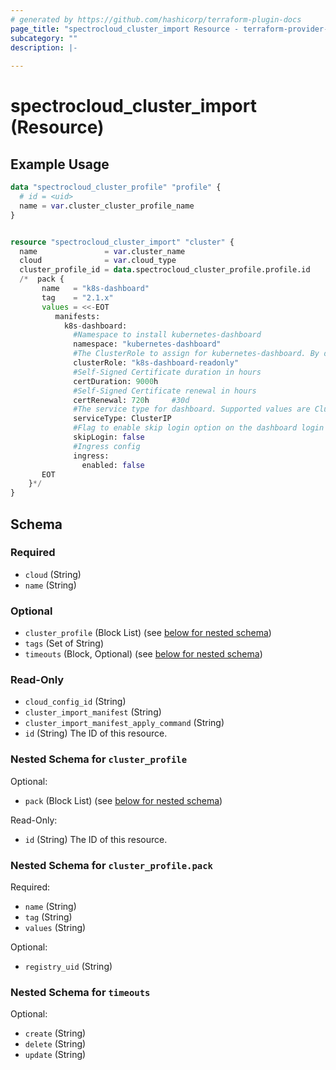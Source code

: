 ```yaml
---
# generated by https://github.com/hashicorp/terraform-plugin-docs
page_title: "spectrocloud_cluster_import Resource - terraform-provider-spectrocloud"
subcategory: ""
description: |-
  
---
```


# spectrocloud_cluster_import (Resource)



## Example Usage

```terraform
data "spectrocloud_cluster_profile" "profile" {
  # id = <uid>
  name = var.cluster_cluster_profile_name
}


resource "spectrocloud_cluster_import" "cluster" {
  name               = var.cluster_name
  cloud              = var.cloud_type
  cluster_profile_id = data.spectrocloud_cluster_profile.profile.id
  /*  pack {
       name   = "k8s-dashboard"
       tag    = "2.1.x"
       values = <<-EOT
          manifests:
            k8s-dashboard:
              #Namespace to install kubernetes-dashboard
              namespace: "kubernetes-dashboard"
              #The ClusterRole to assign for kubernetes-dashboard. By default, a ready-only cluster role is provisioned
              clusterRole: "k8s-dashboard-readonly"
              #Self-Signed Certificate duration in hours
              certDuration: 9000h
              #Self-Signed Certificate renewal in hours
              certRenewal: 720h     #30d
              #The service type for dashboard. Supported values are ClusterIP / LoadBalancer / NodePort
              serviceType: ClusterIP
              #Flag to enable skip login option on the dashboard login page
              skipLogin: false
              #Ingress config
              ingress:
                enabled: false
       EOT
    }*/
}
```

<!-- schema generated by tfplugindocs -->
## Schema

### Required

- `cloud` (String)
- `name` (String)

### Optional

- `cluster_profile` (Block List) (see [below for nested schema](#nestedblock--cluster_profile))
- `tags` (Set of String)
- `timeouts` (Block, Optional) (see [below for nested schema](#nestedblock--timeouts))

### Read-Only

- `cloud_config_id` (String)
- `cluster_import_manifest` (String)
- `cluster_import_manifest_apply_command` (String)
- `id` (String) The ID of this resource.

<a id="nestedblock--cluster_profile"></a>
### Nested Schema for `cluster_profile`

Optional:

- `pack` (Block List) (see [below for nested schema](#nestedblock--cluster_profile--pack))

Read-Only:

- `id` (String) The ID of this resource.

<a id="nestedblock--cluster_profile--pack"></a>
### Nested Schema for `cluster_profile.pack`

Required:

- `name` (String)
- `tag` (String)
- `values` (String)

Optional:

- `registry_uid` (String)



<a id="nestedblock--timeouts"></a>
### Nested Schema for `timeouts`

Optional:

- `create` (String)
- `delete` (String)
- `update` (String)


